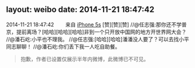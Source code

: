 layout: weibo
date: 2014-11-21 18:47:42
---
2014-11-21 18:47:42  &nbsp;&nbsp;&nbsp;&nbsp;&nbsp;&nbsp; 来自 <a href="sinaweibo://customweibosource" rel="nofollow">iPhone 5s</a>
[赞][赞][赞] //@任志强:那你还不学普京，提前离场？[哈哈][哈哈][哈哈]非到一个只开放中国网的地方开世界网大会？ //@潘石屹:小平也不理我。 //@任志强:[哈哈][哈哈]潘潘没人要了？可以去找小平同志聊聊！ //@潘石屹:你们丢下我一人吃自助餐。
>  抱歉，作者已设置仅展示半年内微博，此微博已不可见。 ​​​
